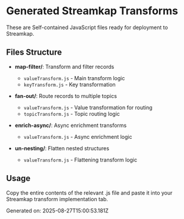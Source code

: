 # Generated Streamkap Transforms

These are Self-contained JavaScript files ready for deployment to Streamkap.

## Files Structure

- **map-filter/**: Transform and filter records
  - `valueTransform.js` - Main transform logic
  - `keyTransform.js` - Key transformation

- **fan-out/**: Route records to multiple topics
  - `valueTransform.js` - Value transformation for routing
  - `topicTransform.js` - Topic routing logic

- **enrich-async/**: Async enrichment transforms
  - `valueTransform.js` - Async enrichment logic

- **un-nesting/**: Flatten nested structures  
  - `valueTransform.js` - Flattening transform logic

## Usage

Copy the entire contents of the relevant .js file and paste it into your Streamkap transform implementation tab.

Generated on: 2025-08-27T15:00:53.181Z

